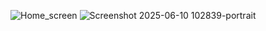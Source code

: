 ![Home_screen](https://github.com/user-attachments/assets/a5777a71-0d47-4e88-9c0d-7668c3772198)
![Screenshot 2025-06-10 102839-portrait](https://github.com/user-attachments/assets/ed58b30f-1274-4b48-a908-ff8981aaf504)
